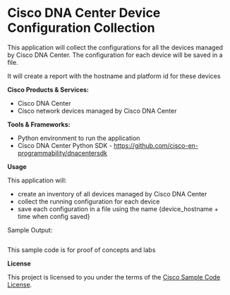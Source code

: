 
# Cisco DNA Center Device Configuration Collection

This application will collect the configurations for all the devices managed by Cisco DNA Center.
The configuration for each device will be saved in a file.

It will create a report with the hostname and platform id for these devices

**Cisco Products & Services:**

- Cisco DNA Center
- Cisco network devices managed by Cisco DNA Center

**Tools & Frameworks:**

- Python environment to run the application
- Cisco DNA Center Python SDK - https://github.com/cisco-en-programmability/dnacentersdk

**Usage**

This application will:
- create an inventory of all devices managed by Cisco DNA Center
- collect the running configuration for each device
- save each configuration in a file using the name {device_hostname + time when config saved}

Sample Output:

```

```
 
This sample code is for proof of concepts and labs

**License**

This project is licensed to you under the terms of the [Cisco Sample Code License](./LICENSE).



